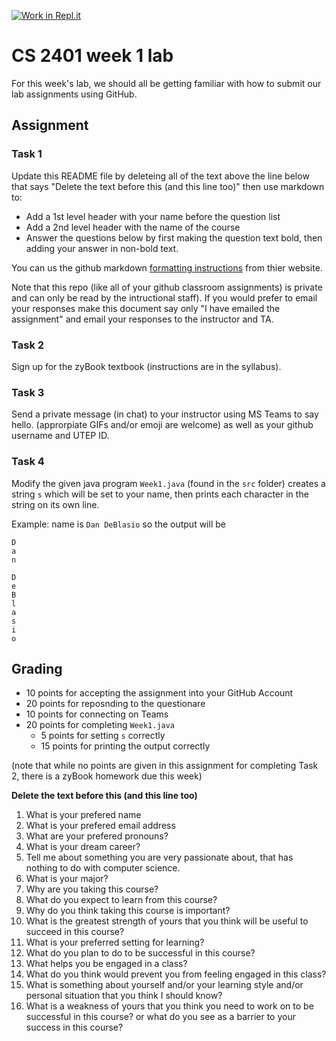 [![Work in Repl.it](https://classroom.github.com/assets/work-in-replit-14baed9a392b3a25080506f3b7b6d57f295ec2978f6f33ec97e36a161684cbe9.svg)](https://classroom.github.com/online_ide?assignment_repo_id=3019381&assignment_repo_type=AssignmentRepo)
# CS 2401 week 1 lab
 
For this week's lab, we should all be getting familiar with how to submit our lab assignments using GitHub. 

## Assignment
### Task 1
Update this README file by deleteing all of the text above the line below that says "Delete the text before this (and this line too)" then use markdown to:
* Add a 1st level header with your name before the question list
* Add a 2nd level header with the name of the course
* Answer the questions below by first making the question text bold, then adding your answer in non-bold text. 

You can us the github markdown [formatting instructions](https://guides.github.com/features/mastering-markdown/) from thier website. 

Note that this repo (like all of your github classroom assignments) is private and can only be read by the intructional staff). If you would prefer to email your responses make this document say only "I have emailed the assignment" and email your responses to the instructor and TA. 

### Task 2
Sign up for the zyBook textbook (instructions are in the syllabus). 

### Task 3
Send a private message (in chat) to your instructor using MS Teams to say hello. (approrpiate GIFs and/or emoji are welcome) as well as your github username and UTEP ID.

### Task 4
Modify the given java program `Week1.java` (found in the `src` folder) creates a string `s` which will be set to your name, then prints each character in the string on its own line.

Example: name is `Dan DeBlasio` so the output will be 
```
D
a
n

D
e
B
l
a
s
i
o
```

## Grading
* 10 points for accepting the assignment into your GitHub Account
* 20 points for reposnding to the questionare
* 10 points for connecting on Teams
* 20 points for completing `Week1.java`
  * 5 points for setting `s` correctly
  * 15 points for printing the output correctly

(note that while no points are given in this assignment for completing Task 2, there is a zyBook homework due this week)

**Delete the text before this (and this line too)**

1. What is your prefered name
1. What is your prefered email address
1. What are your prefered pronouns? 
1. What is your dream career?
1. Tell me about something you are very passionate about, that has nothing to do with computer science.
1. What is your major?
1. Why are you taking this course?
1. What do you expect to learn from this course?
1. Why do you think taking this course is important?
1. What is the greatest strength of yours that you think will be useful to succeed in this course?
1. What is your preferred setting for learning?
1. What do you plan to do to be successful in this course?
1. What helps you be engaged in a class?
1. What do you think would prevent you from feeling engaged in this class?
1. What is something about yourself and/or your learning style and/or personal situation that you think I should know?
1. What is a weakness of yours that you think you need to work on to be successful in this course? or what do you see as a barrier to your success in this course?
